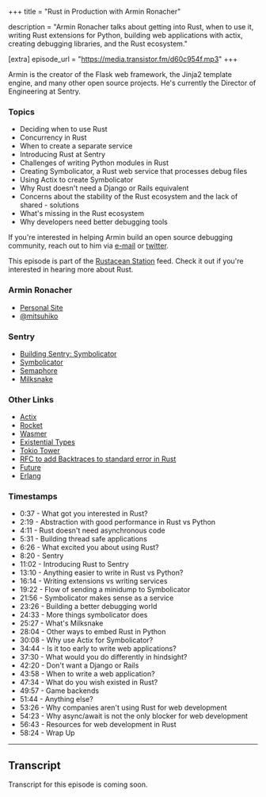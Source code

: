 +++
title = "Rust in Production with Armin Ronacher"

description = "Armin Ronacher talks about getting into Rust, when to use it, writing Rust extensions for Python, building web applications with actix, creating debugging libraries, and the Rust ecosystem."

[extra]
episode_url = "https://media.transistor.fm/d60c954f.mp3"
+++

Armin is the creator of the Flask web framework, the Jinja2 template engine, and many other open source projects. He's currently the Director of Engineering at Sentry.

### Topics
- Deciding when to use Rust
- Concurrency in Rust
- When to create a separate service
- Introducing Rust at Sentry
- Challenges of writing Python modules in Rust
- Creating Symbolicator, a Rust web service that processes debug files
- Using Actix to create Symbolicator
- Why Rust doesn't need a Django or Rails equivalent
- Concerns about the stability of the Rust ecosystem and the lack of shared - solutions
- What's missing in the Rust ecosystem
- Why developers need better debugging tools

If you're interested in helping Armin build an open source debugging community, reach out to him via [e-mail](mailto:armin@ronacher.eu) or [twitter](http://twitter.com/mitsuhiko).

This episode is part of the [Rustacean Station](https://rustacean-station.org/) feed.  Check it out if you're interested in hearing more about Rust.

### Armin Ronacher
- [Personal Site](http://armin.ronacher.eu/)
- [@mitsuhiko](https://twitter.com/mitsuhiko)

### Sentry
- [Building Sentry: Symbolicator](https://blog.sentry.io/2019/06/13/building-a-sentry-symbolicator)
- [Symbolicator](https://www.github.com/getsentry/symbolicator)
- [Semaphore](https://github.com/getsentry/semaphore)
- [Milksnake](https://github.com/getsentry/milksnake)

### Other Links
- [Actix](https://actix.rs/)
- [Rocket](https://rocket.rs/)
- [Wasmer](https://wasmer.io/)
- [Existential Types](https://github.com/rust-lang/rfcs/blob/master/text/2071-impl-trait-existential-types.md)
- [Tokio Tower](https://github.com/tower-rs/tokio-tower)
- [RFC to add Backtraces to standard error in Rust](https://github.com/rust-lang/rfcs/blob/master/text/2504-fix-error.md)
- [Future](https://doc.rust-lang.org/nightly/core/future/trait.Future.html)
- [Erlang](https://www.erlang.org/)

### Timestamps
- 0:37 - What got you interested in Rust?
- 2:19 - Abstraction with good performance in Rust vs Python
- 4:11 - Rust doesn't need asynchronous code
- 5:31 - Building thread safe applications
- 6:26 - What excited you about using Rust?
- 8:20 - Sentry
- 11:02 - Introducing Rust to Sentry
- 13:10 - Anything easier to write in Rust vs Python?
- 16:14 - Writing extensions vs writing services
- 19:22 - Flow of sending a minidump to Symbolicator
- 21:56 - Symbolicator makes sense as a service
- 23:26 - Building a better debugging world
- 24:33 - More things symbolicator does
- 25:27 - What's Milksnake
- 28:04 - Other ways to embed Rust in Python
- 30:08 - Why use Actix for Symbolicator?
- 34:44 - Is it too early to write web applications?
- 37:30 - What would you do differently in hindsight?
- 42:20 - Don't want a Django or Rails
- 43:58 - When to write a web application?
- 47:34 - What do you wish existed in Rust?
- 49:57 - Game backends
- 51:44 - Anything else?
- 53:26 - Why companies aren't using Rust for web development
- 54:23 - Why async/await is not the only blocker for web development
- 56:43 - Resources for web development in Rust
- 58:24 - Wrap Up

---

## Transcript

Transcript for this episode is coming soon.